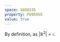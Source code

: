 ```yaml
---
space: S000135
property: P000065
value: true
---
```


By definition, as $| \mathbb{R}^2 | = \mathfrak{c}$.
